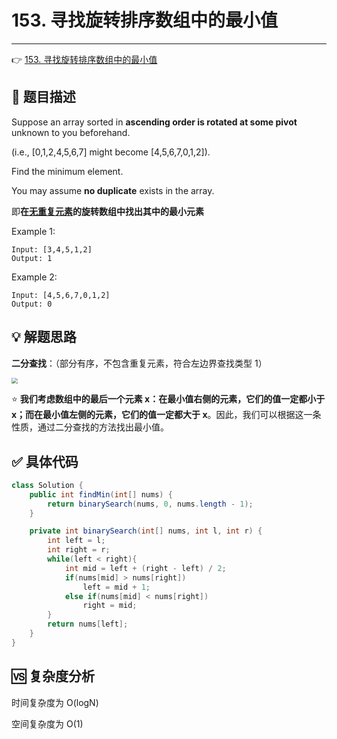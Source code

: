 # 153. 寻找旋转排序数组中的最小值

---

👉 [153. 寻找旋转排序数组中的最小值](https://leetcode-cn.com/problems/find-minimum-in-rotated-sorted-array/)

## 📜 题目描述

Suppose an array sorted in **ascending order is rotated at some pivot** unknown to you beforehand.

(i.e.,  [0,1,2,4,5,6,7] might become  [4,5,6,7,0,1,2]).

Find the minimum element.

You may assume **no duplicate** exists in the array.

即**在<u>无重复元素</u>的旋转数组中找出其中的最小元素**

Example 1:

```
Input: [3,4,5,1,2] 
Output: 1
```


Example 2:

```
Input: [4,5,6,7,0,1,2]
Output: 0
```

## 💡 解题思路 

**二分查找**：（部分有序，不包含重复元素，符合左边界查找类型 1）

<img src="https://cs-wiki.oss-cn-shanghai.aliyuncs.com/img/20200926160822.png" style="zoom: 60%;" />

⭐ **我们考虑数组中的最后一个元素 x：在最小值右侧的元素，它们的值一定都小于 x；而在最小值左侧的元素，它们的值一定都大于 x**。因此，我们可以根据这一条性质，通过二分查找的方法找出最小值。


## ✅  具体代码 


```java
class Solution {
    public int findMin(int[] nums) {
        return binarySearch(nums, 0, nums.length - 1);
    }

    private int binarySearch(int[] nums, int l, int r) {
        int left = l;
        int right = r;
        while(left < right){
            int mid = left + (right - left) / 2;
            if(nums[mid] > nums[right])
                left = mid + 1;
            else if(nums[mid] < nums[right]) 
                right = mid;
        }
        return nums[left];
    }
}
```

## 🆚 复杂度分析

时间复杂度为 O(logN)

空间复杂度为 O(1)